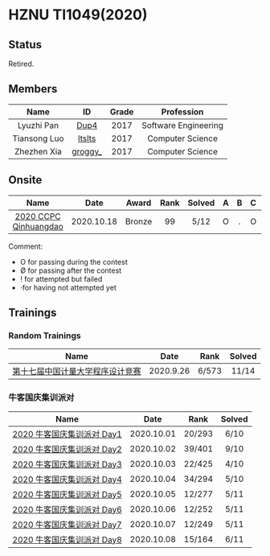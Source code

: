 # HZNU TI1049(2020)

## Status

Retired.

## Members

|     Name     |                      ID                      | Grade |      Profession      |
| :----------: | :------------------------------------------: | :---: | :------------------: |
|  Lyuzhi Pan  | [Dup4](https://codeforces.com/profile/Dup4)  | 2017  | Software Engineering |
| Tiansong Luo | [ltslts](https://codeforces.com/profile/lts) | 2017  |   Computer Science   |
| Zhezhen Xia  |                 [groggy\_]()                 | 2017  |   Computer Science   |

## Onsite

|                                   Name                                    |    Date    | Award  | Rank  | Solved |   A   |   B   |   C   |   D   |   E   |   F   |   G   |   H   |   I   |   J   |   K   |   L   |   M   |
| :-----------------------------------------------------------------------: | :--------: | :----: | :---: | :----: | :---: | :---: | :---: | :---: | :---: | :---: | :---: | :---: | :---: | :---: | :---: | :---: | :---: |
| [2020 CCPC Qinhuangdao](./2020/onsite/6th-CCPC-Qinhuangdao-Site/index.md) | 2020.10.18 | Bronze |  99   |  5/12  |   O   |   .   |   O   |   .   |   O   |   O   |   O   |   .   |   .   |   .   |   .   |   .   |

Comment:

* O for passing during the contest
* Ø for passing after the contest
* ! for attempted but failed
* ·for having not attempted yet

## Trainings

### Random Trainings

|                                        Name                                        |   Date    | Rank  | Solved |
| :--------------------------------------------------------------------------------: | :-------: | :---: | :----: |
| [第十七届中国计量大学程序设计竞赛](./2020/random-trainings/17th-cjlu-cpc/index.md) | 2020.9.26 | 6/573 | 11/14  |

### 牛客国庆集训派对

|                                          Name                                           |    Date    |  Rank  | Solved |
| :-------------------------------------------------------------------------------------: | :--------: | :----: | :----: |
| [2020 牛客国庆集训派对 Day1](./2020/nowcoder-national-day-training-party/day1/index.md) | 2020.10.01 | 20/293 |  6/10  |
| [2020 牛客国庆集训派对 Day2](./2020/nowcoder-national-day-training-party/day2/index.md) | 2020.10.02 | 39/401 |  9/10  |
|                             [2020 牛客国庆集训派对 Day3]()                              | 2020.10.03 | 22/425 |  4/10  |
|                             [2020 牛客国庆集训派对 Day4]()                              | 2020.10.04 | 34/294 |  5/10  |
|                             [2020 牛客国庆集训派对 Day5]()                              | 2020.10.05 | 12/277 |  5/11  |
|                             [2020 牛客国庆集训派对 Day6]()                              | 2020.10.06 | 12/252 |  5/11  |
|                             [2020 牛客国庆集训派对 Day7]()                              | 2020.10.07 | 12/249 |  5/11  |
|                             [2020 牛客国庆集训派对 Day8]()                              | 2020.10.08 | 15/164 |  6/11  |
